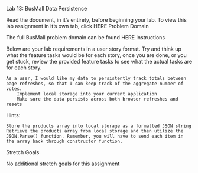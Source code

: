 Lab 13: BusMall Data Persistence

Read the document, in it’s entirety, before beginning your lab. To view this lab assignment in it’s own tab, click HERE
Problem Domain

The full BusMall problem domain can be found HERE
Instructions

Below are your lab requirements in a user story format. Try and think up what the feature tasks would be for each story, once you are done, or you get stuck, review the provided feature tasks to see what the actual tasks are for each story.

    As a user, I would like my data to persistently track totals between page refreshes, so that I can keep track of the aggregate number of votes.
        Implement local storage into your current application
        Make sure the data persists across both browser refreshes and resets

Hints:

    Store the products array into local storage as a formatted JSON string
    Retrieve the products array from local storage and then utilize the JSON.Parse() function. Remember, you will have to send each item in the array back through constructor function.

Stretch Goals

No additional stretch goals for this assignment